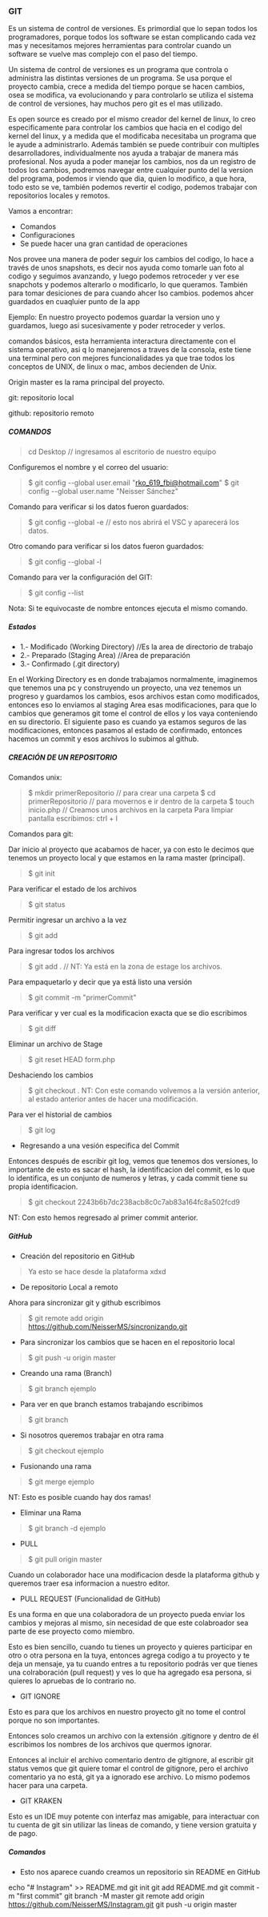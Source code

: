 ### GIT

Es un sistema de control de versiones.
Es primordial que lo sepan todos los programadores, porque todos los software se estan complicando cada vez mas y necesitamos mejores herramientas para controlar cuando un software se vuelve mas complejo con el paso del tiempo.

Un sistema de control de versiones es un programa que controla o administra las distintas versiones de un programa. 
Se usa porque el proyecto cambia, crece a medida del tiempo porque se hacen cambios, osea se modifica, va evolucionando y para controlarlo se utiliza el sistema de control de versiones, hay muchos pero git es el mas utilizado.

Es open source es creado por el mismo creador del kernel de linux, lo creo especificamente para controlar los cambios que hacia en el codigo del kernel del linux, y a medida que el modificaba necesitaba un programa que le ayude a administrarlo. Además también se puede contribuir con multiples desarrolladores, individualmente nos ayuda a trabajar de manera más profesional. Nos ayuda a poder manejar los cambios, nos da un registro de todos los cambios, podremos navegar entre cualquier punto del la version del programa, podemos ir viendo que dia, quien lo modifico, a que hora, todo esto se ve, también podemos revertir el codigo, podemos trabajar con repositorios locales y remotos.

Vamos a encontrar:

- Comandos
- Configuraciones
- Se puede hacer una gran cantidad de operaciones

Nos provee una manera de poder seguir los cambios del codigo, lo hace a través de unos snapshots, es decir nos ayuda como
tomarle uan foto al codigo y seguimos avanzando, y luego podemos retroceder y ver ese snapchots y  podemos alterarlo o modificarlo, lo que queramos. También para tomar desiciones de para cuando ahcer lso cambios. podemos ahcer guardados en cuaqluier punto de la app

Ejemplo: En nuestro proyecto podemos guardar la version uno y guardamos, luego asi sucesivamente y poder retroceder y verlos.

comandos básicos, esta herramienta interactura directamente con el sistema operativo, asi q lo manejaremos a traves de la consola, este tiene una terminal pero con mejores funcionalidades ya que trae todos los conceptos de UNIX, de linux o mac, ambos decienden de Unix.

Origin master es la rama principal del proyecto.

git: repositorio local

github: repositorio remoto

##### COMANDOS

> cd Desktop // ingresamos al escritorio de nuestro equipo

Configuremos el nombre y el correo del usuario:

> $ git config --global user.email "rko_619_fbi@hotmail.com"
> $ git config --global user.name "Neisser Sánchez"

Comando para verificar si los datos fueron guardados:

> $ git config --global -e // esto nos abrirá el VSC y aparecerá los datos.

Otro comando para verificar si los datos fueron guardados:

> $ git config --global -l

Comando para ver la configuración del GIT:

> $ git config --list

Nota: Si te equivocaste de nombre entonces ejecuta el mismo comando.

##### Estados

- 1.- Modificado (Working Directory) //Es la area de directorio de trabajo
- 2.- Preparado (Staging Area) //Area de preparación
- 3.- Confirmado (.git directory)
 
En el Working Directory es en donde trabajamos normalmente, imaginemos que tenemos una pc y construyendo un proyecto, una vez tenemos un progreso y guardamos los cambios, esos archivos estan como modificados, entonces eso lo enviamos al staging Area esas modificaciones, para que lo cambios que generamos git tome el control de ellos y los vaya conteniendo en su directorio. El siguiente paso es cuando ya estamos seguros de las modificaciones, entonces pasamos al estado de confirmado, entonces hacemos un commit y esos archivos lo subimos al github.

##### CREACIÓN DE UN REPOSITORIO

Comandos unix:

> $ mkdir primerRepositorio  // para crear una carpeta
> $ cd primerRepositorio // para movernos e ir dentro de la carpeta
> $ touch inicio.php  // Creamos unos archivos en la carpeta
> Para limpiar pantalla escribimos: ctrl + l

Comandos para git:

Dar inicio al proyecto que acabamos de hacer, ya con esto le decimos que tenemos un proyecto local y que estamos en la rama master (principal).

> $ git init 

Para verificar el estado de los archivos

> $ git status

Permitir ingresar un archivo a la vez

> $ git add 

Para ingresar todos los archivos

> $ git add . // NT: Ya está en la zona de estage los archivos.

Para empaquetarlo y decir que ya está listo una versión

> $ git commit -m "primerCommit"

 Para verificar y ver cual es la modificacion exacta que se dio escribimos

 > $ git diff

Eliminar un archivo de Stage

> $ git reset HEAD form.php

Deshaciendo los cambios

> $ git checkout .
NT: Con este comando volvemos a la versión anterior, al estado anterior antes de hacer una modificación.

Para ver el historial de cambios

> $ git log

- Regresando a una vesión especifica del Commit

Entonces después de escribir git log, vemos que tenemos dos versiones, lo importante de esto es sacar el hash, la identificacion del commit, es lo que lo identifica, es un conjunto de numeros y letras, y cada commit tiene su propia identificacion.

> $ git checkout 2243b6b7dc238acb8c0c7ab83a164fc8a502fcd9

NT: Con esto hemos regresado al primer commit anterior.

##### GitHub

- Creación del repositorio en GitHub

> Ya esto se hace desde la plataforma xdxd

- De repositorio Local a remoto

Ahora para sincronizar git y github escribimos

> $ git remote add origin https://github.com/NeisserMS/sincronizando.git

- Para sincronizar los cambios que se hacen en el repositorio local

> $ git push -u origin master

- Creando una rama (Branch)

> $ git branch ejemplo

- Para ver en que branch estamos trabajando escribimos

> $ git branch

- Si nosotros queremos trabajar en otra rama

> $ git checkout ejemplo

- Fusionando una rama

> $ git merge ejemplo

NT: Esto es posible cuando hay dos ramas!

- Eliminar una Rama

> $ git branch -d ejemplo

- PULL

> $ git pull origin master

Cuando un colaborador hace una modificacion desde la plataforma github y queremos traer esa informacion a nuestro editor.

- PULL REQUEST (Funcionalidad de GitHub)

Es una forma en que una colaboradora de un proyecto pueda enviar los cambios y mejoras al mismo, sin necesidad de que este colabroador sea parte de ese proyecto como miembro. 

Esto es bien sencillo, cuando tu tienes un proyecto y quieres participar en otro o otra persona en la tuya, entonces agrega codigo a tu proyecto y te deja un mensaje, ya tu cuando entres a tu repositorio podrás ver que tienes una colraboración (pull request) y ves lo que ha agregado esa persona, si quieres lo apruebas de lo contrario no.

- GIT IGNORE

Esto es para que los archivos en nuestro proyecto git no tome el control porque no son importantes.

Entonces solo creamos un archivo con la extensión .gitignore y dentro de él escribimos los nombres de los archivos que quermos ignorar.

Entonces al incluir el archivo comentario dentro de gitignore, al escribir git status vemos que git quiere tomar el control de gitignore, pero el archivo comentario ya no está, git ya a ignorado ese archivo. Lo mismo podemos hacer para una carpeta.

- GIT KRAKEN

Esto es un IDE muy potente con interfaz mas amigable, para interactuar con tu cuenta de git sin utilizar las lineas de comando, y tiene version gratuita y de pago.

##### Comandos







- Esto nos aparece cuando creamos un repositorio sin README en GitHub

echo "# Instagram" >> README.md
git init
git add README.md
git commit -m "first commit"
git branch -M master
git remote add origin https://github.com/NeisserMS/Instagram.git
git push -u origin master

































